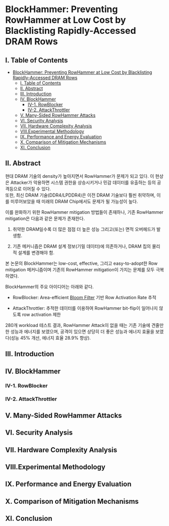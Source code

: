 # BlockHammer: Preventing RowHammer at Low Cost by Blacklisting Rapidly-Accessed DRAM Rows

## I. Table of Contents
- [BlockHammer: Preventing RowHammer at Low Cost by Blacklisting Rapidly-Accessed DRAM Rows](#blockhammer-preventing-rowhammer-at-low-cost-by-blacklisting-rapidly-accessed-dram-rows)
  - [I. Table of Contents](#i-table-of-contents)
  - [II. Abstract](#ii-abstract)
  - [III. Introduction](#iii-introduction)
  - [IV. BlockHammer](#iv-blockhammer)
    - [IV-1. RowBlocker](#iv-1-rowblocker)
    - [IV-2. AttackThrottler](#iv-2-attackthrottler)
  - [V. Many-Sided RowHammer Attacks](#v-many-sided-rowhammer-attacks)
  - [VI. Security Analysis](#vi-security-analysis)
  - [VII. Hardware Complexity Analysis](#vii-hardware-complexity-analysis)
  - [VIII.Experimental Methodology](#viiiexperimental-methodology)
  - [IX. Performance and Energy Evaluation](#ix-performance-and-energy-evaluation)
  - [X. Comparison of Mitigation Mechanisms](#x-comparison-of-mitigation-mechanisms)
  - [XI. Conclusion](#xi-conclusion)

## II. Abstract

현대 DRAM 기술의 density가 높아지면서 RowHammer가 문제가 되고 있다. 이 현상은 Attacker가 악용하면 시스템 권한을 상승시키거나 민감 데이터를 유출하는 등의 공격등으로 이어질 수 있다. <br> 또한, 최신 DRAM 기술(DDR4/LPDDR4)은 이전 DRAM 기술보다 훨씬 취약하며, 이를 미루어보았을 때 미래의 DRAM Chip에서도 문제가 될 가능성이 높다. <br>

이를 완화하기 위한 RowHammer mitigation 방법들이 존재하나, 기존 RowHammer mitigation은 다음과 같은 문제가 존재한다.

1. 취약한 DRAM일수록 더 많은 점점 더 높은 성능 그리고(또는) 면적 오버헤드가 발생함.

2. 기존 메커니즘은 DRAM 설계 정보(기밀 데이터)에 의존하거나, DRAM 칩의 물리적 설계를 변경해야 함.

본 논문의 BlockHammer는 low-cost, effective, 그리고 easy-to-adopt한 Row mitigation 메커니즘이며 기존의 RowHammer mitigation이 가지는 문제를 모두 극복하였다.

BlockHammer의 주요 아이디어는 아래와 같다.

- RowBlocker: Area-efficient [Bloom Filter](https://en.wikipedia.org/wiki/Bloom_filter) 기반 Row Activation Rate 추적

- AttackThrottler: 추적한 데이터를 이용하여 RowHammer bit-flip이 일어나지 않도록 row activation 제한

280개 workload 테스트 결과, RowHammer Attack이 없을 때는 기존 기술에 견줄만한 성능과 에너지를 보였으며, 공격이 있으면 상당히 더 좋은 성능과 에너지 효율을 보였다(성능 45% 개선, 에너지 효율 28.9% 향상).

## III. Introduction

## IV. BlockHammer

### IV-1. RowBlocker

### IV-2. AttackThrottler

## V. Many-Sided RowHammer Attacks

## VI. Security Analysis

## VII. Hardware Complexity Analysis

## VIII.Experimental Methodology

## IX. Performance and Energy Evaluation

## X. Comparison of Mitigation Mechanisms

## XI. Conclusion